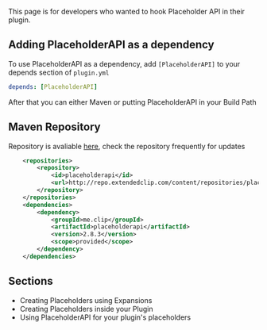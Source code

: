 This page is for developers who wanted to hook Placeholder API in their plugin.


## Adding PlaceholderAPI as a dependency

To use PlaceholderAPI as a dependency, add `[PlaceholderAPI]` to your depends section of `plugin.yml`

```yaml
depends: [PlaceholderAPI]
```

After that you can either Maven or putting PlaceholderAPI in your Build Path

## Maven Repository
Repository is avaliable [here](http://repo.extendedclip.com/content/repositories/placeholderapi/), check the repository frequently for updates
```xml
    <repositories>
        <repository>
            <id>placeholderapi</id>
            <url>http://repo.extendedclip.com/content/repositories/placeholderapi/</url>
        </repository>
    </repositories>
    <dependencies>
        <dependency>
            <groupId>me.clip</groupId>
            <artifactId>placeholderapi</artifactId>
            <version>2.8.3</version>
            <scope>provided</scope>
        </dependency>
    </dependencies>
```

## Sections
* Creating Placeholders using Expansions
* Creating Placeholders inside your Plugin
* Using PlaceholderAPI for your plugin's placeholders


 